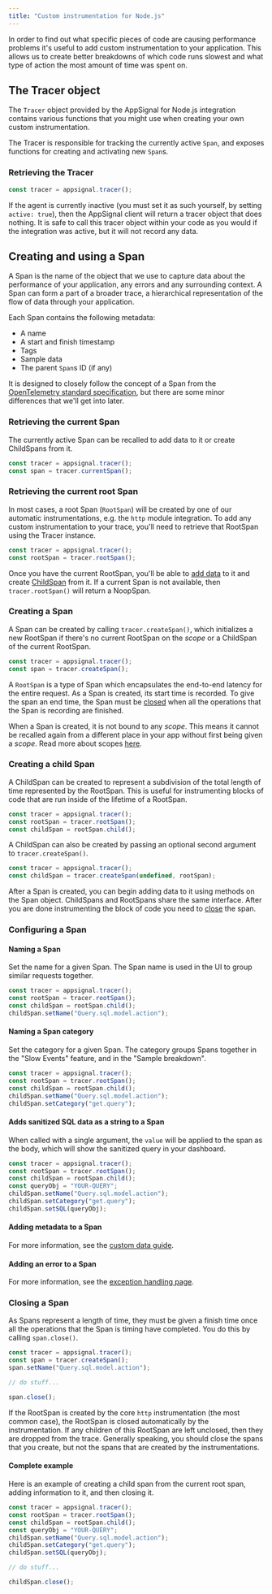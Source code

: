 ```yaml
---
title: "Custom instrumentation for Node.js"
---
```


In order to find out what specific pieces of code are causing performance problems it's useful to add custom instrumentation to your application. This allows us to create better breakdowns of which code runs slowest and what type of action the most amount of time was spent on.

## The Tracer object

The `Tracer` object provided by the AppSignal for Node.js integration contains various functions that you might use when creating your own custom instrumentation.

The Tracer is responsible for tracking the currently active `Span`, and exposes functions for creating and activating new `Span`s.

### Retrieving the Tracer

```js
const tracer = appsignal.tracer();
```

If the agent is currently inactive (you must set it as such yourself, by setting `active: true`), then the AppSignal client will return a tracer object that does nothing. It is safe to call this tracer object within your code as you would if the integration was active, but it will not record any data.

## Creating and using a Span

A Span is the name of the object that we use to capture data about the performance of your application, any errors and any surrounding context. A Span can form a part of a broader trace, a hierarchical representation of the flow of data through your application.

Each Span contains the following metadata:

- A name
- A start and finish timestamp
- Tags
- Sample data
- The parent `Span`s ID (if any)

It is designed to closely follow the concept of a Span from the [OpenTelemetry standard specification](https://github.com/open-telemetry/opentelemetry-specification), but there are some minor differences that we'll get into later.

### Retrieving the current Span

The currently active Span can be recalled to add data to it or create ChildSpans from it.

```js
const tracer = appsignal.tracer();
const span = tracer.currentSpan();
```

### Retrieving the current root Span

In most cases, a root Span (`RootSpan`) will be created by one of our automatic instrumentations, e.g. the `http` module integration. To add any custom instrumentation to your trace, you'll need to retrieve that RootSpan using the Tracer instance.

```js
const tracer = appsignal.tracer();
const rootSpan = tracer.rootSpan();
```

Once you have the current RootSpan, you'll be able to [add data](#configuring-a-span) to it and create [ChildSpan](#creating-a-child-span) from it. If a current Span is not available, then `tracer.rootSpan()` will return a NoopSpan.

### Creating a Span

A Span can be created by calling `tracer.createSpan()`, which initializes a new RootSpan if there's no current RootSpan on the _scope_ or a ChildSpan of the current RootSpan.

```js
const tracer = appsignal.tracer();
const span = tracer.createSpan();
```

A `RootSpan` is a type of Span which encapsulates the end-to-end latency for the entire request. As a Span is created, its start time is recorded. To give the span an end time, the Span must be [closed](#closing-a-span) when all the operations that the Span is recording are finished.

When a Span is created, it is not bound to any _scope_. This means it cannot be recalled again from a different place in your app without first being given a _scope_. Read more about scopes [here](scopes.html).

### Creating a child Span

A ChildSpan can be created to represent a subdivision of the total length of time represented by the RootSpan. This is useful for instrumenting blocks of code that are run inside of the lifetime of a RootSpan.

```js
const tracer = appsignal.tracer();
const rootSpan = tracer.rootSpan();
const childSpan = rootSpan.child();
```

A ChildSpan can also be created by passing an optional second argument to `tracer.createSpan()`.

```js
const tracer = appsignal.tracer();
const childSpan = tracer.createSpan(undefined, rootSpan);
```

After a Span is created, you can begin adding data to it using methods on the Span object. ChildSpans and RootSpans share the same interface. After you are done instrumenting the block of code you need to [close](#closing-a-span) the span.

### Configuring a Span

#### Naming a Span

Set the name for a given Span. The Span name is used in the UI to group similar requests together.

```js
const tracer = appsignal.tracer();
const rootSpan = tracer.rootSpan();
const childSpan = rootSpan.child();
childSpan.setName("Query.sql.model.action");
```

#### Naming a Span category

Set the category for a given Span. The category groups Spans together in the "Slow Events" feature, and in the "Sample breakdown".

```js
const tracer = appsignal.tracer();
const rootSpan = tracer.rootSpan();
const childSpan = rootSpan.child();
childSpan.setName("Query.sql.model.action");
childSpan.setCategory("get.query");
```

#### Adds sanitized SQL data as a string to a Span

When called with a single argument, the `value` will be applied to the span as the body, which will show the sanitized query in your dashboard.

```js
const tracer = appsignal.tracer();
const rootSpan = tracer.rootSpan();
const childSpan = rootSpan.child();
const queryObj = "YOUR-QUERY";
childSpan.setName("Query.sql.model.action");
childSpan.setCategory("get.query");
childSpan.setSQL(queryObj);
```
#### Adding metadata to a Span

For more information, see the [custom data guide](/guides/custom-data/).

#### Adding an error to a Span

For more information, see the [exception handling page](/nodejs/instrumentation/exception-handling.html).

### Closing a Span

As Spans represent a length of time, they must be given a finish time once all the operations that the Span is timing have completed. You do this by calling `span.close()`.

```js
const tracer = appsignal.tracer();
const span = tracer.createSpan();
span.setName("Query.sql.model.action");

// do stuff...

span.close();
```

If the RootSpan is created by the core `http` instrumentation (the most common case), the RootSpan is closed automatically by the instrumentation. If any children of this RootSpan are left unclosed, then they are dropped from the trace. Generally speaking, you should close the spans that you create, but not the spans that are created by the instrumentations.

#### Complete example

Here is an example of creating a child span from the current root span, adding information to it, and then closing it.

```js
const tracer = appsignal.tracer();
const rootSpan = tracer.rootSpan();
const childSpan = rootSpan.child();
const queryObj = "YOUR-QUERY";
childSpan.setName("Query.sql.model.action");
childSpan.setCategory("get.query");
childSpan.setSQL(queryObj);

// do stuff...

childSpan.close();
```
